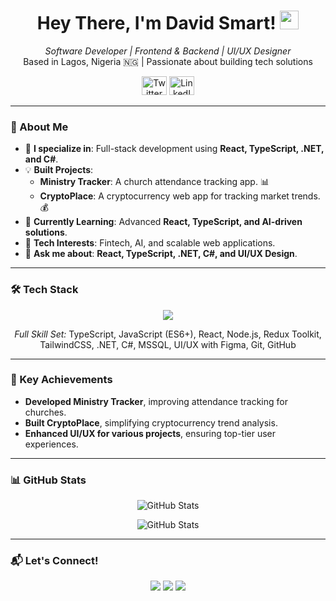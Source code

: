 

<h1 align="center">Hey There, I'm David Smart! <img src="https://raw.githubusercontent.com/MartinHeinz/MartinHeinz/master/wave.gif" width="30px" height="30px" /></h1>

<p align="center">
  <em>Software Developer | Frontend & Backend | UI/UX Designer</em><br/>
  Based in Lagos, Nigeria 🇳🇬 | Passionate about building tech solutions
</p>

<p align="center">
  <a href="https://twitter.com/davidssmart" target="_blank"><img src="https://raw.githubusercontent.com/rahuldkjain/github-profile-readme-generator/master/src/images/icons/Social/twitter.svg" alt="Twitter" height="30" width="40" /></a>
  <a href="https://www.linkedin.com/in/david-bamidele-8b8249359/" target="_blank"><img src="https://raw.githubusercontent.com/rahuldkjain/github-profile-readme-generator/master/src/images/icons/Social/linked-in-alt.svg" alt="LinkedIn" height="30" width="40" /></a>
</p>

---

### 🚀 About Me
- 🔧 **I specialize in**: Full-stack development using **React, TypeScript, .NET, and C#**.  
- 💡 **Built Projects**:
  - **Ministry Tracker**: A church attendance tracking app. 📊
  - **CryptoPlace**: A cryptocurrency web app for tracking market trends. 💰
- 🌱 **Currently Learning**: Advanced **React, TypeScript, and AI-driven solutions**.
- 🎯 **Tech Interests**: Fintech, AI, and scalable web applications.
- 📢 **Ask me about**: **React, TypeScript, .NET, C#, and UI/UX Design**.

---

### 🛠️ Tech Stack
<p align="center">
  <img src="https://skillicons.dev/icons?i=typescript,javascript,react,nodejs,redux,tailwind,dotnet,cs,mssql,figma,git,github" />
</p>

<p align="center">
  <em>Full Skill Set:</em> TypeScript, JavaScript (ES6+), React, Node.js, Redux Toolkit, TailwindCSS, .NET, C#, MSSQL, UI/UX with Figma, Git, GitHub
</p>

---

### 🌟 Key Achievements
- **Developed Ministry Tracker**, improving attendance tracking for churches.  
- **Built CryptoPlace**, simplifying cryptocurrency trend analysis.  
- **Enhanced UI/UX for various projects**, ensuring top-tier user experiences.  

---

### 📊 GitHub Stats
<p align="center">
  <img src="https://github-readme-stats.vercel.app/api/top-langs?username=davidgraphix&show_icons=true&locale=en&layout=compact&theme=dracula" alt="GitHub Stats" />
</p>
<p align="center">
  <img src="https://github-readme-stats.vercel.app/api?username=davidgraphix&show_icons=true&locale=en&theme=dracula" alt="GitHub Stats" />
</p>

---

### 📬 Let's Connect!
<p align="center">
  <a href="mailto:your-bamideledavidsmart40@gmail.com"><img src="https://img.shields.io/badge/Email-bamideledavidsmart40@gmail.com -blue?style=for-the-badge&logo=gmail" /></a>
  <a href="https://twitter.com/davidsmart"><img src="https://img.shields.io/badge/Twitter-@davidsmart-1DA1F2?style=for-the-badge&logo=twitter" /></a>
  <a href="https://www.linkedin.com/in/david-bamidele-8b8249359/"><img src="https://img.shields.io/badge/LinkedIn-DavidSmart-0077B5?style=for-the-badge&logo=linkedin" /></a>
</p>
